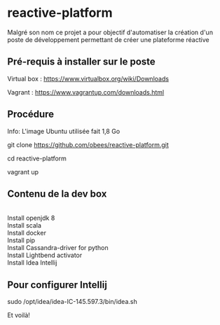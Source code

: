 # reactive-platform
Malgré son nom ce projet a pour objectif d'automatiser la création d'un poste de développement permettant de créer une plateforme réactive

<h2>Pré-requis à installer sur le poste</h2>

Virtual box : https://www.virtualbox.org/wiki/Downloads

Vagrant : https://www.vagrantup.com/downloads.html

<h2>Procédure</h2>
Info: L'image Ubuntu utilisée fait 1,8 Go

git clone https://github.com/obees/reactive-platform.git

cd reactive-platform

vagrant up


<h2>Contenu de la dev box</h2>
</br>Install openjdk 8
</br>Install scala
</br>Install docker 
</br>Install pip
</br>Install Cassandra-driver for python
</br>Install Lightbend activator
</br>Install Idea Intellij


<h2>Pour configurer Intellij</h2>
sudo /opt/idea/idea-IC-145.597.3/bin/idea.sh


Et voilà!

